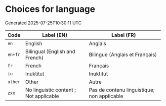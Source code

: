 # Choices for language

Generated 2025-07-25T10:30:11 UTC

| Code | Label (EN) | Label (FR) |
|------|------------|------------|
| `en` | English | Anglais |
| `en+fr` | Bilingual (English and French) | Bilingue (Anglais et Français) |
| `fr` | French | Français |
| `iu` | Inuktitut | Inuktitut |
| `other` | Other | Autre |
| `zxx` | No linguistic content ; Not applicable | Pas de contenu linguistique; non applicable |
